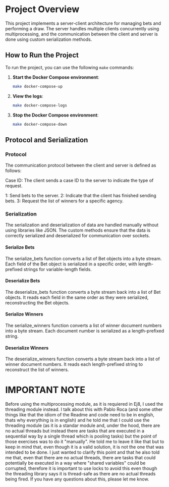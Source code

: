 # Project Overview

This project implements a server-client architecture for managing bets and performing a draw. The server handles multiple clients concurrently using multiprocessing, and the communication between the client and server is done using custom serialization methods.

## How to Run the Project

To run the project, you can use the following `make` commands:

1. **Start the Docker Compose environment**:
   ```sh
   make docker-compose-up
    ```
2. **View the logs**:
   ```sh
   make docker-compose-logs
    ```
3. **Stop the Docker Compose environment**:
    ```sh
    make docker-compose-down
    ```

## Protocol and Serialization

### Protocol

The communication protocol between the client and server is defined as follows:

Case ID: The client sends a case ID to the server to indicate the type of request.

1: Send bets to the server.
2: Indicate that the client has finished sending bets.
3: Request the list of winners for a specific agency.

### Serialization

The serialization and deserialization of data are handled manually without using libraries like JSON. The custom methods ensure that the data is correctly serialized and deserialized for communication over sockets.

#### Serialize Bets

The serialize_bets function converts a list of Bet objects into a byte stream. Each field of the Bet object is serialized in a specific order, with length-prefixed strings for variable-length fields.

#### Deserialize Bets

The deserialize_bets function converts a byte stream back into a list of Bet objects. It reads each field in the same order as they were serialized, reconstructing the Bet objects.

#### Serialize Winners

The serialize_winners function converts a list of winner document numbers into a byte stream. Each document number is serialized as a length-prefixed string.

#### Deserialize Winners

The deserialize_winners function converts a byte stream back into a list of winner document numbers. It reads each length-prefixed string to reconstruct the list of winners.


# IMPORTANT NOTE

Before using the multiprocessing module, as it is requiered in Ej8, I used the threading module instead. I talk about this with Pablo Roca (and some other things like that the idiom of the Readme and code need to be in english, thats why everything is in english) and he told me that I could use the threading module (as it is a standar module and, under the hood, there are no actual threads but instead there are tasks that are executed in a sequential way by a single thread which is pooling tasks) but the point of those exercises was to do it "manually". He told me to leave it like that but to keep in mind that, even though it is a valid solution, it is not the one that was intended to be done. I just wanted to clarify this point and that he also told me that, even that there are no actual threads, there are tasks that could potentially be executed in a way where "shared variables" could be corrupted, therefore it is important to use locks to avoid this even though the threading library says it is thread-safe as there are no actual threads being fired.
If you have any questions about this, please let me know. 
